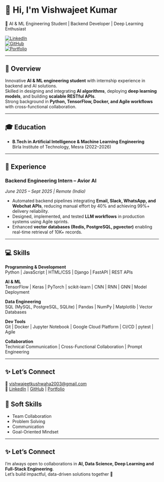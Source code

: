 # 👋 Hi, I'm Vishwajeet Kumar  
🚀 AI & ML Engineering Student | Backend Developer | Deep Learning Enthusiast  

[![LinkedIn](https://img.shields.io/badge/LinkedIn-Connect-blue)](https://www.linkedin.com/in/vishwajeet-kumar-241242259/)  
[![GitHub](https://img.shields.io/badge/GitHub-Follow-black)](https://github.com/Vishwabth)  
[![Portfolio](https://img.shields.io/badge/Portfolio-Visit-green)](https://vishwajeet-kumar.onrender.com/)  

---

## 🎯 Overview  
Innovative **AI & ML engineering student** with internship experience in backend and AI solutions.  
Skilled in designing and integrating **AI algorithms**, deploying **deep learning models**, and building **scalable RESTful APIs**.  
Strong background in **Python, TensorFlow, Docker, and Agile workflows** with cross-functional collaboration.  

---

## 🎓 Education  
- **B.Tech in Artificial Intelligence & Machine Learning Engineering**  
  Birla Institute of Technology, Mesra (2022–2026) 
 

---

## 💼 Experience  

### **Backend Engineering Intern – Avior AI**  
*June 2025 – Sept 2025 | Remote (India)*  
- Automated backend pipelines integrating **Email, Slack, WhatsApp, and Webchat APIs**, reducing manual effort by 40% and achieving 99%+ delivery reliability.  
- Designed, implemented, and tested **LLM workflows** in production systems using Agile sprints.  
- Enhanced **vector databases (Redis, PostgreSQL, pgvector)** enabling real-time retrieval of 10K+ records.  

---


## 💻 Skills  

**Programming & Development**  
Python | JavaScript | HTML/CSS | Django | FastAPI | REST APIs  

**AI & ML**  
TensorFlow | Keras | PyTorch | scikit-learn | CNN | RNN | GNN | Model Deployment  

**Data Engineering**  
SQL (MySQL, PostgreSQL, SQLite) | Pandas | NumPy | Matplotlib | Vector Databases  

**Dev Tools**  
Git | Docker | Jupyter Notebook | Google Cloud Platform | CI/CD | pytest | Agile  

**Collaboration**  
Technical Communication | Cross-Functional Collaboration | Prompt Engineering  

---

## ✨ Let’s Connect  
📧 [vishwajeetkushwaha2003@gmail.com](mailto:vishwajeetkushwaha2003@gmail.com)  
🔗 [LinkedIn](https://www.linkedin.com/in/vishwajeet-kumar-241242259/) | [GitHub](https://github.com/Vishwabth) | [Portfolio](https://vishwajeet-kumar.onrender.com/)  

## 🔧 Soft Skills  
- Team Collaboration  
- Problem Solving  
- Communication  
- Goal-Oriented Mindset  

---

## ✨ Let’s Connect  
I’m always open to collaborations in **AI, Data Science, Deep Learning and Full-Stack Engineering**.  
Let’s build impactful, data-driven solutions together 🚀  


